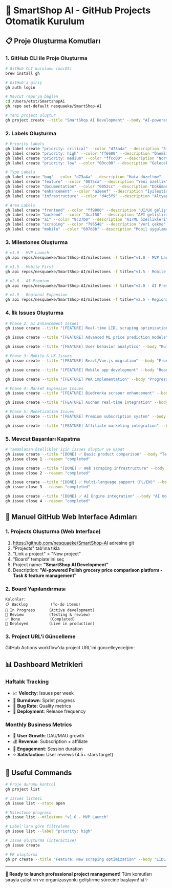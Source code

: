 # 🚀 SmartShop AI - GitHub Projects Otomatik Kurulum

## 📋 Proje Oluşturma Komutları

### 1. GitHub CLI ile Proje Oluşturma
```bash
# GitHub CLI kurulumu (macOS)
brew install gh

# GitHub'a giriş
gh auth login

# Mevcut repo'ya bağlan
cd /Users/etst/SmartshopAi
gh repo set-default nesquaeke/SmartShop-AI

# Yeni project oluştur
gh project create --title "SmartShop AI Development" --body "AI-powered Polish grocery price comparison platform"
```

### 2. Labels Oluşturma
```bash
# Priority Labels
gh label create "priority: critical" --color "d73a4a" --description "Sistem durdurucu kritik hata"
gh label create "priority: high" --color "ff6600" --description "Önemli özellik"
gh label create "priority: medium" --color "ffcc00" --description "Normal geliştirme"
gh label create "priority: low" --color "00cc00" --description "Gelecek iyileştirme"

# Type Labels
gh label create "bug" --color "d73a4a" --description "Hata düzeltme"
gh label create "feature" --color "0075ca" --description "Yeni özellik"
gh label create "documentation" --color "0052cc" --description "Dokümantasyon"
gh label create "enhancement" --color "a2eeef" --description "İyileştirme"
gh label create "infrastructure" --color "d4c5f9" --description "Altyapı"

# Area Labels
gh label create "frontend" --color "ff9800" --description "UI/UX geliştirme"
gh label create "backend" --color "4caf50" --description "API geliştirme"
gh label create "ai" --color "9c27b0" --description "AI/ML özellikleri"
gh label create "scraping" --color "795548" --description "Veri çekme"
gh label create "mobile" --color "607d8b" --description "Mobil uygulama"
```

### 3. Milestones Oluşturma
```bash
# v1.0 - MVP Launch
gh api repos/nesquaeke/SmartShop-AI/milestones -f title="v1.0 - MVP Launch" -f description="Full Polish market coverage with 1000+ daily users" -f due_on="2024-06-30T23:59:59Z"

# v1.5 - Mobile First
gh api repos/nesquaeke/SmartShop-AI/milestones -f title="v1.5 - Mobile First" -f description="Mobile app + PWA with 50% mobile usage" -f due_on="2024-09-30T23:59:59Z"

# v2.0 - AI Premium
gh api repos/nesquaeke/SmartShop-AI/milestones -f title="v2.0 - AI Premium" -f description="Advanced AI + Premium with 10% conversion rate" -f due_on="2024-12-31T23:59:59Z"

# v2.5 - Regional Expansion
gh api repos/nesquaeke/SmartShop-AI/milestones -f title="v2.5 - Regional Expansion" -f description="Multi-city support with 10,000+ daily users" -f due_on="2025-03-31T23:59:59Z"
```

### 4. İlk Issues Oluşturma
```bash
# Phase 2: AI Enhancement Issues
gh issue create --title "[FEATURE] Real-time LIDL scraping optimization" --body "LIDL web scraping'de timeout sorunlarını çöz ve performansı artır" --label "feature,priority: high,backend,scraping" --milestone "v1.0 - MVP Launch"

gh issue create --title "[FEATURE] Advanced ML price prediction models" --body "Gelişmiş makine öğrenmesi modelleri ile fiyat tahmin sistemi" --label "feature,priority: high,ai" --milestone "v1.0 - MVP Launch"

gh issue create --title "[FEATURE] User behavior analytics" --body "Kullanıcı davranış analizi ve kişiselleştirme sistemi" --label "feature,priority: medium,ai,backend" --milestone "v1.5 - Mobile First"

# Phase 3: Mobile & UX Issues
gh issue create --title "[FEATURE] React/Vue.js migration" --body "Frontend'i modern framework'e geçiş" --label "feature,priority: medium,frontend" --milestone "v1.5 - Mobile First"

gh issue create --title "[FEATURE] Mobile app development" --body "React Native ile mobil uygulama geliştirme" --label "feature,priority: high,mobile" --milestone "v1.5 - Mobile First"

gh issue create --title "[FEATURE] PWA implementation" --body "Progressive Web App özelliklerini entegre et" --label "feature,priority: medium,frontend,mobile" --milestone "v1.5 - Mobile First"

# Phase 4: Market Expansion Issues
gh issue create --title "[FEATURE] Biedronka scraper enhancement" --body "Biedronka için gelişmiş scraping sistemi" --label "feature,priority: medium,scraping,backend" --milestone "v2.0 - AI Premium"

gh issue create --title "[FEATURE] Auchan real-time integration" --body "Auchan gerçek zamanlı entegrasyonu" --label "feature,priority: medium,scraping,backend" --milestone "v2.0 - AI Premium"

# Phase 5: Monetization Issues
gh issue create --title "[FEATURE] Premium subscription system" --body "Premium abonelik sistemi ve ödeme entegrasyonu" --label "feature,priority: high,backend" --milestone "v2.0 - AI Premium"

gh issue create --title "[FEATURE] Affiliate marketing integration" --body "Affiliate pazarlama sistemi entegrasyonu" --label "feature,priority: medium,backend" --milestone "v2.5 - Regional Expansion"
```

### 5. Mevcut Başarıları Kapatma
```bash
# Tamamlanan özellikler için issues oluştur ve kapat
gh issue create --title "[DONE] ✅ Basic product comparison" --body "Temel ürün karşılaştırma sistemi tamamlandı - 15+ ürün ile" --label "feature,priority: high,backend" --milestone "v1.0 - MVP Launch"
gh issue close 1 --reason "completed"

gh issue create --title "[DONE] ✅ Web scraping infrastructure" --body "LIDL scraping altyapısı ve fallback sistemi tamamlandı" --label "feature,priority: high,scraping,backend" --milestone "v1.0 - MVP Launch"
gh issue close 2 --reason "completed"

gh issue create --title "[DONE] ✅ Multi-language support (PL/EN)" --body "Çok dilli destek (Lehçe/İngilizce) tamamlandı" --label "feature,priority: medium,frontend" --milestone "v1.0 - MVP Launch"
gh issue close 3 --reason "completed"

gh issue create --title "[DONE] ✅ AI Engine integration" --body "AI motor entegrasyonu ve optimizasyon sistemi tamamlandı" --label "feature,priority: high,ai,backend" --milestone "v1.0 - MVP Launch"
gh issue close 4 --reason "completed"
```

## 🎯 Manuel GitHub Web Interface Adımları

### 1. Projects Oluşturma (Web Interface)
1. https://github.com/nesquaeke/SmartShop-AI adresine git
2. "Projects" tab'ına tıkla
3. "Link a project" > "New project" 
4. "Board" template'ini seç
5. Project name: **"SmartShop AI Development"**
6. Description: **"AI-powered Polish grocery price comparison platform - Task & feature management"**

### 2. Board Yapılandırması
```
Kolonlar:
📋 Backlog          (To-do items)
🔄 In Progress      (Active development)  
👀 Review           (Testing & review)
✅ Done             (Completed)
🚀 Deployed         (Live in production)
```

### 3. Project URL'i Güncelleme
GitHub Actions workflow'da project URL'ini güncelleyeceğim:

## 📊 Dashboard Metrikleri

### Haftalık Tracking
- 📈 **Velocity**: Issues per week
- 🎯 **Burndown**: Sprint progress
- 🐛 **Bug Rate**: Quality metrics
- 🚀 **Deployment**: Release frequency

### Monthly Business Metrics
- 👥 **User Growth**: DAU/MAU growth
- 💰 **Revenue**: Subscription + affiliate
- 📱 **Engagement**: Session duration
- ⭐ **Satisfaction**: User reviews (4.5+ stars target)

## 🔗 Useful Commands

```bash
# Proje durumu kontrol
gh project list

# Issues listesi
gh issue list --state open

# Milestone progress
gh issue list --milestone "v1.0 - MVP Launch"

# Label'lara göre filtreleme
gh issue list --label "priority: high"

# Issue oluşturma (interactive)
gh issue create

# PR oluşturma
gh pr create --title "Feature: New scraping optimization" --body "LIDL scraping performance improvements"
```

---

**🚀 Ready to launch professional project management!** Tüm komutları sırayla çalıştırın ve organizasyonlu geliştirme sürecine başlayın! 📊✨ 